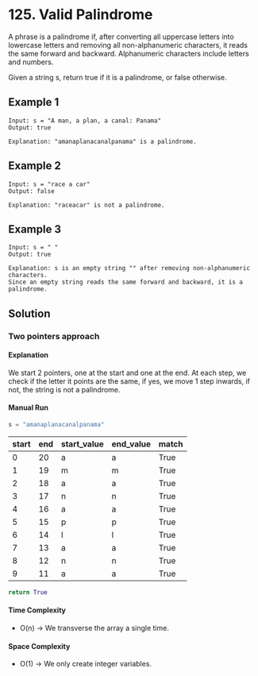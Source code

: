 # 125. Valid Palindrome

A phrase is a palindrome if, after converting all uppercase letters into lowercase letters and removing all non-alphanumeric characters, it reads the same forward and backward. Alphanumeric characters include letters and numbers.

Given a string s, return true if it is a palindrome, or false otherwise.

## Example 1

```shell
Input: s = "A man, a plan, a canal: Panama"
Output: true

Explanation: "amanaplanacanalpanama" is a palindrome.
```

## Example 2

```shell
Input: s = "race a car"
Output: false

Explanation: "raceacar" is not a palindrome.
```

## Example 3

```shell
Input: s = " "
Output: true

Explanation: s is an empty string "" after removing non-alphanumeric characters.
Since an empty string reads the same forward and backward, it is a palindrome.
```

## Solution

### Two pointers approach

#### Explanation


We start 2 pointers, one at the start and one at the end.
At each step, we check if the letter it points are the same,
if yes, we move 1 step inwards, if not, the string is not a 
palindrome.

#### Manual Run

```python
s = "amanaplanacanalpanama"
```

start | end | start_value | end_value | match
--- | --- | ---- | ---- | ---
0 | 20 | a | a | True
1 | 19 | m | m | True
2 | 18 | a | a | True
3 | 17 | n | n | True
4 | 16 | a | a | True
5 | 15 | p | p | True
6 | 14 | l | l | True
7 | 13 | a | a | True
8 | 12 | n | n | True
9 | 11 | a | a | True

```python
return True
```

#### Time Complexity

- O(n) -> We transverse the array a single time.

#### Space Complexity

- O(1) -> We only create integer variables.
